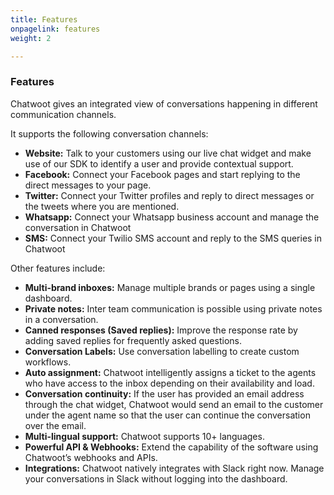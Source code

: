 ```yaml
---
title: Features
onpagelink: features
weight: 2

---
```


### Features

Chatwoot gives an integrated view of conversations happening in different communication channels.  
  
It supports the following conversation channels:

*   **Website:** Talk to your customers using our live chat widget and make use of our SDK to identify a user and provide contextual support.
*   **Facebook:** Connect your Facebook pages and start replying to the direct messages to your page.
*   **Twitter:** Connect your Twitter profiles and reply to direct messages or the tweets where you are mentioned.
*   **Whatsapp:** Connect your Whatsapp business account and manage the conversation in Chatwoot
*   **SMS:** Connect your Twilio SMS account and reply to the SMS queries in Chatwoot

Other features include:

*   **Multi-brand inboxes:** Manage multiple brands or pages using a single dashboard.
*   **Private notes:** Inter team communication is possible using private notes in a conversation.
*   **Canned responses (Saved replies):** Improve the response rate by adding saved replies for frequently asked questions.
*   **Conversation Labels:** Use conversation labelling to create custom workflows.
*   **Auto assignment:** Chatwoot intelligently assigns a ticket to the agents who have access to the inbox depending on their availability and load.
*   **Conversation continuity:** If the user has provided an email address through the chat widget, Chatwoot would send an email to the customer under the agent name so that the user can continue the conversation over the email.
*   **Multi-lingual support:** Chatwoot supports 10+ languages.
*   **Powerful API & Webhooks:** Extend the capability of the software using Chatwoot’s webhooks and APIs.
*   **Integrations:** Chatwoot natively integrates with Slack right now. Manage your conversations in Slack without logging into the dashboard.